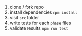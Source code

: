 1. clone / fork repo
2. install dependencies `npm install`
3. visit `src` folder
4. write tests for each `phase` files
5. validate results `npm run test`
